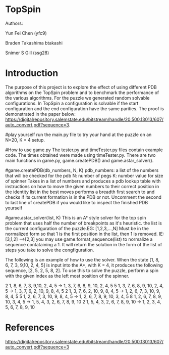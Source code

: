 # TopSpin
Authors:

Yun Fei Chen (yfc9)

Braden Takashima btakashi

Snimer S Gill (ssg28)

# Introduction
The purpose of this project is to explore the effect of using different PDB algorithms on the TopSpin problem and to benchmark the performance of the various algorithms. For the puzzle we generated random solvable configurations. In TopSpin
a configuration is solvable if the start configuration and the end configuration 
have the same parities. The proof is demonstrated in the paper below: https://digitalrepository.salemstate.edu/bitstream/handle/20.500.13013/607/auto_convert.pdf?sequence=3. 

#play yourself
run the main.py file to try your hand at the puzzle on an N=20, K = 4 setup.


#How to use game.py
The tester.py and timeTester.py files contain example code.
The times obtained were made using timeTester.py.
There are two main functions in game.py, game.createPDB() and game.astar_solver().

#game.createPDB(db_numbers, N, K)
pdb_numbers: a list of the numbers that will be checked for the pdb
N: number of pegs
K: number value for size of spinner
Takes in a list of numbers and produces a pdb lookup table with instructions on how to move the given numbers to their correct position in the identity list in the best moves
performs a breadth first search to and checks if its current formation is in the PDB or not. Uncomment the second to last line of createPDB if you would like to inspect the finished PDB yourself

#game.astar_solver(list, K)
This is an A* style solver for the top spin problem that uses half the number of breakpoints as it's heuristic.
the list is the current configuration of the puzzle.EG: [1,2,3,...,N] Must be in the normalized form so that 1 is the first position in the list, then 1 is removed. IE: [3,1,2] -->[2,3]
you may use game.format_sequence(list) to normalize a sequence contataining a 1.
It will return the solution in the form of the list of steps you take to solve the congfiguration.

The following is an example of how to use the solver. 
When the state [1, 8, 6, 7, 3, 9,10, 2, 4, 5] is input into the A*, with K = 4, it produces the following sequence, [2, 5, 2, 5, 8, 2]. To use this to solve the puzzle, perform a spin with the given index as the left most position of the spinner.

2
1, 8, 6, 7, 3, 9,10, 2, 4, 5 → 1, 3, 7, 6, 8, 9, 10, 2, 4, 5
5
1, 3, 7, 6, 8, 9, 10, 2, 4, 5 → 1, 3, 7, 6, 2, 10, 9, 8, 4, 5
2
1, 3, 7, 6, 2, 10, 9, 8, 4, 5 → 1, 2, 6, 7, 3, 10, 9, 8, 4, 5
5
1, 2, 6, 7, 3, 10, 9, 8, 4, 5 → 1, 2, 6, 7, 8, 9, 10, 3, 4, 5
8
1, 2, 6, 7, 8, 9, 10, 3, 4, 5 → 1, 5, 4, 3, 2, 6, 7, 8, 9, 10
2
1, 5, 4, 3, 2, 6, 7, 8, 9, 10 → 1, 2, 3, 4, 5, 6, 7, 8, 9, 10



# References

https://digitalrepository.salemstate.edu/bitstream/handle/20.500.13013/607/auto_convert.pdf?sequence=3

